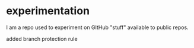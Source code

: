 # experimentation
I am a repo used to experiment on GItHub "stuff" available to public repos.  

added branch protection rule
